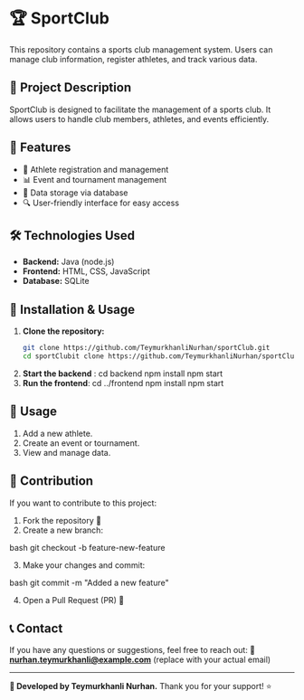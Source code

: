 # 🏆 SportClub

This repository contains a sports club management system. Users can manage club information, register athletes, and track various data.

## 📌 Project Description
SportClub is designed to facilitate the management of a sports club. It allows users to handle club members, athletes, and events efficiently.

## 🚀 Features
- 🏅 Athlete registration and management
- 📊 Event and tournament management
- 📁 Data storage via database
- 🔍 User-friendly interface for easy access

## 🛠 Technologies Used
- **Backend:** Java (node.js)
- **Frontend:** HTML, CSS, JavaScript
- **Database:** SQLite

## 🔧 Installation & Usage
1. **Clone the repository:**
   ```bash
   git clone https://github.com/TeymurkhanliNurhan/sportClub.git
   cd sportClubit clone https://github.com/TeymurkhanliNurhan/sportClub.git

2. **Start the backend** :
   cd backend
   npm install
   npm start
4. **Run the frontend**:
  cd ../frontend
  npm install
  npm start

## 📜 Usage
1. Add a new athlete.
2. Create an event or tournament.
3. View and manage data.

## 📌 Contribution
If you want to contribute to this project:
1. Fork the repository 🍴
2. Create a new branch:
   
bash
   git checkout -b feature-new-feature

3. Make your changes and commit:
   
bash
   git commit -m "Added a new feature"

4. Open a Pull Request (PR) 🚀

## 📞 Contact
If you have any questions or suggestions, feel free to reach out:
📧 **nurhan.teymurkhanli@example.com** (replace with your actual email)

---
**🔹 Developed by Teymurkhanli Nurhan.** Thank you for your support! ⭐
